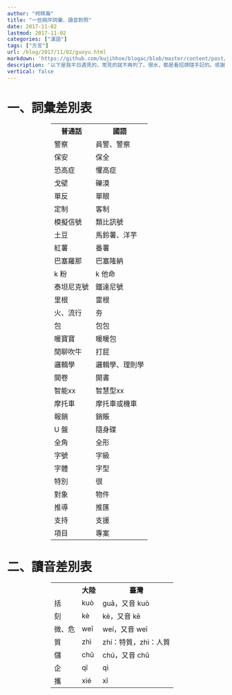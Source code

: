 ```yaml
---
author: "柯棋瀚"
title: "一些㒳厈詞彙、讀音對照"
date: 2017-11-02
lastmod: 2017-11-02
categories: ["漢語"]
tags: ["方言"]
url: /blog/2017/11/02/guoyu.html
markdown: 'https://github.com/kujihhoe/blogac/blob/master/content/post/2017-11-02-guoyu.md'
description: '以下是我平日遇見的，常見的就不再列了。很水，都是看招牌隨手記的。感謝尙謙同學的糾正。'
vertical: false
---
```


# 一、詞彙差別表

<center><table style="width:60%">
<tr>
<th>普通話</th>
<th>國語</th>
</tr>
<tr>
<td>警察</td>
<td>員警、警察</td>
</tr>
<tr>
<td>保安</td>
<td>保全</td>
</tr>
<tr>
<td>恐高症</td>
<td>懼高症</td>
</tr>
<tr>
<td>戈壁</td>
<td>礫漠</td>
</tr>
<tr>
<td>單反</td>
<td>單眼</td>
</tr>
<tr>
<td>定制</td>
<td>客制</td>
</tr>
<tr>
<td>模擬信號</td>
<td>類比訊號</td>
</tr>
<tr>
<td>土豆</td>
<td>馬鈴薯、洋芋</td>
</tr>
<tr>
<td>紅薯</td>
<td>番薯</td>
</tr>
<tr>
<td>巴塞羅那</td>
<td>巴塞隆納</td>
</tr>
<tr>
<td>k 粉</td>
<td>k 他命</td>
</tr>
<tr>
<td>泰坦尼克號</td>
<td>鐵達尼號</td>
</tr>
<tr>
<td>里根</td>
<td>雷根</td>
</tr>
<tr>
<td>火、流行</td>
<td>夯</td>
</tr>
<tr>
<td>包</td>
<td>包包</td>
</tr>
<tr>
<td>暖寶寶</td>
<td>暖暖包</td>
</tr>
<tr>
<td>閒聊吹牛</td>
<td>打屁</td>
</tr>
<tr>
<td>邏輯學</td>
<td>邏輯學、理則學</td>
</tr>
<tr>
<td>開卷</td>
<td>開書</td>
</tr>
<tr>
<td>智能xx</td>
<td>智慧型xx</td>
</tr>
<tr>
<td>摩托車</td>
<td>摩托車或機車</td>
</tr>
<tr>
<td>報銷</td>
<td>銷賬</td>
</tr>
<tr>
<td>U 盤</td>
<td>隨身碟</td>
</tr>
<tr>
<td>全角</td>
<td>全形</td>
</tr>
<tr>
<td>字號</td>
<td>字級</td>
</tr>
<tr>
<td>字體</td>
<td>字型</td>
</tr><tr>
<td>特別</td>
<td>很</td>
</tr><tr>
<td>對象</td>
<td>物件</td>
</tr><tr>
<td>推導</td>
<td>推匯</td>
</tr><tr>
<td>支持</td>
<td>支援</td>
</tr><tr>
<td>項目</td>
<td>專案</td>
</tr>
</table></center>

# 二、讀音差別表

<center><table style="width:60%">
<tr>
<th></th>
<th>大陸</th>
<th>臺灣</th>
</tr>
<tr>
<td>括</td>
<td>kuò</td>
<td>guā，又音 kuò</td>
</tr>
<tr>
<td>刻</td>
<td>kè</td>
<td>kè，又音 kē</td>
</tr>
<tr>
<td>微、危</td>
<td>weī</td>
<td>weí，又音 weī</td>
</tr>
<tr>
<td>質</td>
<td>zhì</td>
<td>zhí：特質，zhì：人質</td>
</tr>
<tr>
<td>儲</td>
<td>chǔ</td>
<td>chú，又音 chǔ</td>
</tr>
<tr>
<td>企</td>
<td>qǐ</td>
<td>qì</td>
</tr>
<tr>
<td>攜</td>
<td>xié</td>
<td>xī</td>
</tr></table></center>
